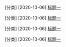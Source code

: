 [分类] [2020-10-06] [标题一](http://litten.me/)

[分类] [2020-10-06] [标题一](http://litten.me/)

[分类] [2020-10-06] [标题一](http://litten.me/)

[分类] [2020-10-06] [标题一](http://litten.me/)